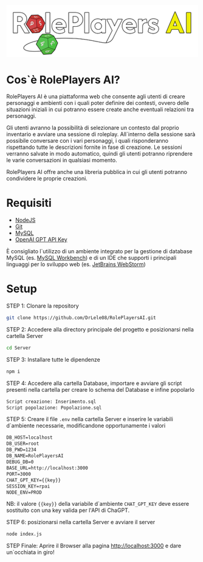 
<img src="https://github.com/DrLele08/RolePlayersAI/blob/main/Server/public/assets/media/logos/logoAI.png?raw=true">

# Cos`è RolePlayers AI?
RolePlayers AI è una piattaforma web che consente agli utenti di creare personaggi e ambienti
con i quali poter definire dei contesti, ovvero delle situazioni iniziali in cui potranno essere
create anche eventuali relazioni tra personaggi.

Gli utenti avranno la possibilità di selezionare un contesto dal proprio inventario e avviare una sessione di roleplay.
All`interno della sessione sarà possibile conversare con i vari personaggi, i quali risponderanno
rispettando tutte le descrizioni fornite in fase di creazione. Le sessioni verranno salvate in modo automatico, 
quindi gli utenti potranno riprendere le varie conversazioni in qualsiasi momento.

RolePlayers AI offre anche una libreria pubblica in cui gli utenti potranno condividere le proprie creazioni.

# Requisiti
* <a href="https://nodejs.org/en">NodeJS</a>
* <a href="https://git-scm.com/downloads">Git</a>
* <a href="https://www.mysql.com/it/downloads/">MySQL</a>
* <a href="https://openai.com/product">OpenAI GPT API Key</a>

È consigliato l`utilizzo di un ambiente integrato per la gestione di database MySQL (es. <a href="https://dev.mysql.com/downloads/workbench/">MySQL Workbench</a>) 
e di un IDE che supporti i principali linguaggi per lo sviluppo web (es. <a href="https://www.jetbrains.com/webstorm/?var=1">JetBrains WebStorm</a>)

# Setup
STEP 1: Clonare la repository
```bash
git clone https://github.com/DrLele08/RolePlayersAI.git
```
STEP 2: Accedere alla directory principale del progetto e posizionarsi nella cartella Server
```bash
cd Server
```
STEP 3: Installare tutte le dipendenze
```bash
npm i
```

STEP 4: Accedere alla cartella Database, importare e avviare gli script presenti nella cartella per creare 
lo schema del Database e infine popolarlo
```
Script creazione: Inserimento.sql
Script popolazione: Popolazione.sql
```

STEP 5: Creare il file ```.env``` nella cartella Server e inserire le variabili d`ambiente necessarie, 
modificandone opportunamente i valori
```
DB_HOST=localhost
DB_USER=root
DB_PWD=1234
DB_NAME=RolePlayersAI
DEBUG_DB=0
BASE_URL=http://localhost:3000
PORT=3000
CHAT_GPT_KEY={{key}}
SESSION_KEY=rpai
NODE_ENV=PROD
```
NB: il valore ```{{key}}``` della variabile d`ambiente ```CHAT_GPT_KEY``` deve essere sostituito con una key valida
per l'API di ChaGPT.

STEP 6: posizionarsi nella cartella Server e avviare il server
```bash
node index.js
```

STEP Finale: Aprire il Browser alla pagina [http://localhost:3000](http://localhost:3000) e dare un`occhiata in giro!


